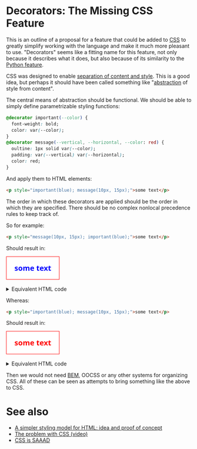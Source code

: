 # Decorators: The Missing CSS Feature

This is an outline of a proposal for a feature that could be added to [CSS](https://en.wikipedia.org/wiki/CSS) to greatly simplify working with the language and make it much more pleasant to use. "Decorators" seems like a fitting name for this feature, not only because it describes what it does, but also because of its similarity to the [Python feature]((https://en.wikipedia.org/wiki/Python_syntax_and_semantics#Decorators)).

CSS was designed to enable [separation of content and style](https://en.wikipedia.org/wiki/Separation_of_content_and_presentation). This is a good idea, but perhaps it should have been called something like "[abstraction](https://en.wikipedia.org/wiki/Abstraction_(computer_science)) of style from content".

The central means of abstraction should be functional. We should be able to simply define parametrizable styling functions: 

```css
@decorator important(--color) {
  font-weight: bold;
  color: var(--color);
}
@decorator message(--vertical, --horizontal, --color: red) {
  oultine: 1px solid var(--color);
  padding: var(--vertical) var(--horizontal);
  color: red;
}
```

And apply them to HTML elements:

```html
<p style="important(blue); message(10px, 15px);">some text</p>
```

The order in which these decorators are applied should be the order in which they are specified. There should be no complex nonlocal precedence rules to keep track of.

So for example:

```html
<p style="message(10px, 15px); important(blue);">some text</p>
```

Should result in:

![blue message](img/2024-03-25-blue.gif)

<details>

<summary>Equivalent HTML code</summary>

```html
<p style="outline: 1px solid red; padding: 10px 15px; font-weight: bold; color: blue;">some text</p>
```

</details>

Whereas:

```html
<p style="important(blue); message(10px, 15px);">some text</p>
```

Should result in:

![red message](img/2024-03-25-red.gif)

<details>

<summary>Equivalent HTML code</summary>

```html
<p style="font-weight: bold; outline: 1px solid red; padding: 10px 15px; color: red;">some text</p>
```

</details>

Then we would not need [BEM](https://developer.mozilla.org/en-US/docs/Learn/CSS/Building_blocks/Organizing#bem), OOCSS or any other systems for organizing CSS. All of these can be seen as attempts to bring something like the above to CSS.

# See also

* [A simpler styling model for HTML: idea and proof of concept](https://github.com/djedr/html-styling-concept)
* [The problem with CSS (video)](https://www.youtube.com/watch?v=q0Otp_W3V0Y)
* [CSS is SAAAD](https://jevko.github.io/writing/2023-11-24-css-is-saaad.html)